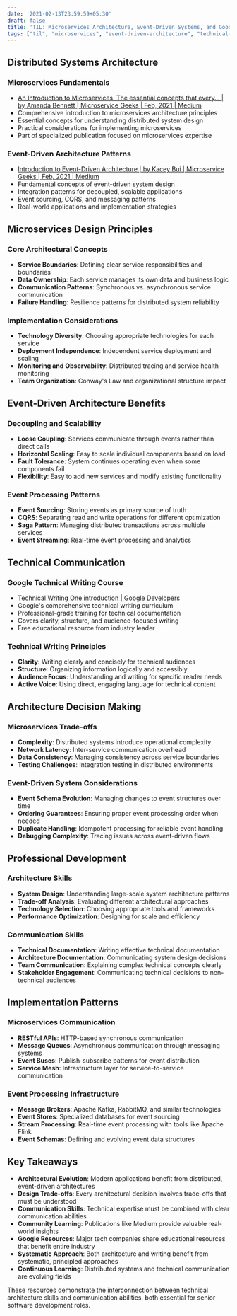 ```yaml
---
date: '2021-02-13T23:59:59+05:30'
draft: false
title: 'TIL: Microservices Architecture, Event-Driven Systems, and Google Technical Writing'
tags: ["til", "microservices", "event-driven-architecture", "technical-writing", "distributed-systems", "architecture", "google", "documentation"]
---
```


## Distributed Systems Architecture

### Microservices Fundamentals
- [An Introduction to Microservices. The essential concepts that every… | by Amanda Bennett | Microservice Geeks | Feb, 2021 | Medium](https://medium.com/microservicegeeks/an-introduction-to-microservices-a3a7e2297ee0)
- Comprehensive introduction to microservices architecture principles
- Essential concepts for understanding distributed system design
- Practical considerations for implementing microservices
- Part of specialized publication focused on microservices expertise

### Event-Driven Architecture Patterns
- [Introduction to Event-Driven Architecture | by Kacey Bui | Microservice Geeks | Feb, 2021 | Medium](https://medium.com/microservicegeeks/introduction-to-event-driven-architecture-e94ef442d824)
- Fundamental concepts of event-driven system design
- Integration patterns for decoupled, scalable applications
- Event sourcing, CQRS, and messaging patterns
- Real-world applications and implementation strategies

## Microservices Design Principles

### Core Architectural Concepts
- **Service Boundaries**: Defining clear service responsibilities and boundaries
- **Data Ownership**: Each service manages its own data and business logic
- **Communication Patterns**: Synchronous vs. asynchronous service communication
- **Failure Handling**: Resilience patterns for distributed system reliability

### Implementation Considerations
- **Technology Diversity**: Choosing appropriate technologies for each service
- **Deployment Independence**: Independent service deployment and scaling
- **Monitoring and Observability**: Distributed tracing and service health monitoring
- **Team Organization**: Conway's Law and organizational structure impact

## Event-Driven Architecture Benefits

### Decoupling and Scalability
- **Loose Coupling**: Services communicate through events rather than direct calls
- **Horizontal Scaling**: Easy to scale individual components based on load
- **Fault Tolerance**: System continues operating even when some components fail
- **Flexibility**: Easy to add new services and modify existing functionality

### Event Processing Patterns
- **Event Sourcing**: Storing events as primary source of truth
- **CQRS**: Separating read and write operations for different optimization
- **Saga Pattern**: Managing distributed transactions across multiple services
- **Event Streaming**: Real-time event processing and analytics

## Technical Communication

### Google Technical Writing Course
- [Technical Writing One introduction | Google Developers](https://developers.google.com/tech-writing/one)
- Google's comprehensive technical writing curriculum
- Professional-grade training for technical documentation
- Covers clarity, structure, and audience-focused writing
- Free educational resource from industry leader

### Technical Writing Principles
- **Clarity**: Writing clearly and concisely for technical audiences
- **Structure**: Organizing information logically and accessibly
- **Audience Focus**: Understanding and writing for specific reader needs
- **Active Voice**: Using direct, engaging language for technical content

## Architecture Decision Making

### Microservices Trade-offs
- **Complexity**: Distributed systems introduce operational complexity
- **Network Latency**: Inter-service communication overhead
- **Data Consistency**: Managing consistency across service boundaries
- **Testing Challenges**: Integration testing in distributed environments

### Event-Driven System Considerations
- **Event Schema Evolution**: Managing changes to event structures over time
- **Ordering Guarantees**: Ensuring proper event processing order when needed
- **Duplicate Handling**: Idempotent processing for reliable event handling
- **Debugging Complexity**: Tracing issues across event-driven flows

## Professional Development

### Architecture Skills
- **System Design**: Understanding large-scale system architecture patterns
- **Trade-off Analysis**: Evaluating different architectural approaches
- **Technology Selection**: Choosing appropriate tools and frameworks
- **Performance Optimization**: Designing for scale and efficiency

### Communication Skills
- **Technical Documentation**: Writing effective technical documentation
- **Architecture Documentation**: Communicating system design decisions
- **Team Communication**: Explaining complex technical concepts clearly
- **Stakeholder Engagement**: Communicating technical decisions to non-technical audiences

## Implementation Patterns

### Microservices Communication
- **RESTful APIs**: HTTP-based synchronous communication
- **Message Queues**: Asynchronous communication through messaging systems
- **Event Buses**: Publish-subscribe patterns for event distribution
- **Service Mesh**: Infrastructure layer for service-to-service communication

### Event Processing Infrastructure
- **Message Brokers**: Apache Kafka, RabbitMQ, and similar technologies
- **Event Stores**: Specialized databases for event sourcing
- **Stream Processing**: Real-time event processing with tools like Apache Flink
- **Event Schemas**: Defining and evolving event data structures

## Key Takeaways

- **Architectural Evolution**: Modern applications benefit from distributed, event-driven architectures
- **Design Trade-offs**: Every architectural decision involves trade-offs that must be understood
- **Communication Skills**: Technical expertise must be combined with clear communication abilities
- **Community Learning**: Publications like Medium provide valuable real-world insights
- **Google Resources**: Major tech companies share educational resources that benefit entire industry
- **Systematic Approach**: Both architecture and writing benefit from systematic, principled approaches
- **Continuous Learning**: Distributed systems and technical communication are evolving fields

These resources demonstrate the interconnection between technical architecture skills and communication abilities, both essential for senior software development roles.